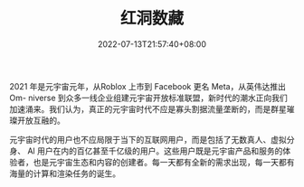﻿---
weight: 
title: "红洞数藏"
description: "红洞数藏是一款数字藏品移动服务平台，平台拥有丰富的数字藏品，可以收藏，欣赏，分享等等，可以帮助更好的文化推广。平台汇集了超多优质的好物，收藏的价值还是非常大的。商品的价值都是不可预估的，值得大家更好的去将其进行保存。"
date: 2022-07-13T21:57:40+08:00
lastmod: 2022-07-13T16:45:40+08:00
draft: false
authors: ["june"]
featuredImage: "516.jpg"
link: "https://www.redcave.com/#/"
tags: ["红洞数藏","数字收藏品"]
categories: ["navigation"]
navigation: ["数字收藏品"]
lightgallery: true
toc: true
pinned: false
recommend: false
recommend1: false
---
2021 年是元宇宙元年，从Roblox 上市到 Facebook 更名 Meta，从英伟达推出 Om- niverse 到众多一线企业组建元宇宙开放标准联盟，新时代的潮水正向我们加速涌来。我们认为，真正的元宇宙时代不应是寡头割据流量垄断的，而是群星璀璨开放互融的。

元宇宙时代的用户也不应局限于当下的互联网用户，而是包括了无数真人、虚拟分身、 Al 用户在内的百亿甚至千亿级的用户。这些用户既是元宇宙产品和服务的体验者，也是元宇宙生态和内容的创建者。每一天都有全新的需求出现，每一天都有海量的计算和渲染任务的诞生。